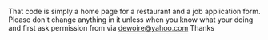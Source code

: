 That code is simply a home page for a restaurant and a job application form.
Please don't change anything in it unless when you know what your doing and first ask permission from via dewoire@yahoo.com
Thanks
